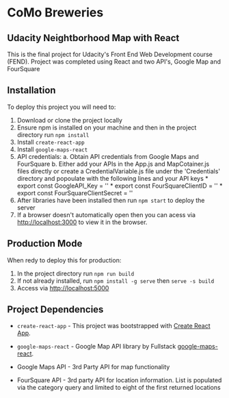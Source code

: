 # CoMo Breweries
## Udacity Neightborhood Map with React

This is the final project for Udacity's Front End Web Development course (FEND). Project was completed using React and two API's, Google Map and FourSquare

## Installation
To deploy this project you will need to:
1. Download or clone the project locally
2. Ensure npm is installed on your machine and then in the project directory run `npm install`
3. Install `create-react-app`
4. Install `google-maps-react`
5. API credentials:
	a. Obtain API credentials from Google Maps and FourSquare
	b. Either add your APIs in the App.js and MapCotainer.js files directly or create a CredentialVariable.js file under the 'Credentials' directory and popoulate with the following lines and your API keys
		* export const GoogleAPI_Key = ''
		* export const FourSquareClientID = ''
		* export const FourSquareClientSecret = ''
6. After libraries have been installed then run `npm start` to deploy the server
7. If a browser doesn't automatically open then you can acess via [http://localhost:3000](http://localhost:3000) to view it in the browser.

## Production Mode
When redy to deploy this for production:
1. In the project directory run `npm run build`
2. If not already installed, run `npm install -g serve` then `serve -s build`
3. Access via [http://localhost:5000](http://localhost:5000)

## Project Dependencies

* `create-react-app`  - This project was bootstrapped with [Create React App](https://github.com/facebook/create-react-app).

* `google-maps-react` - Google Map API library by Fullstack [google-maps-react](https://github.com/fullstackreact/google-maps-react).

* Google Maps API - 3rd Party API for map functionality

* FourSquare API - 3rd party API for location information. List is populated via the category query and limited to eight of the first returned locations
